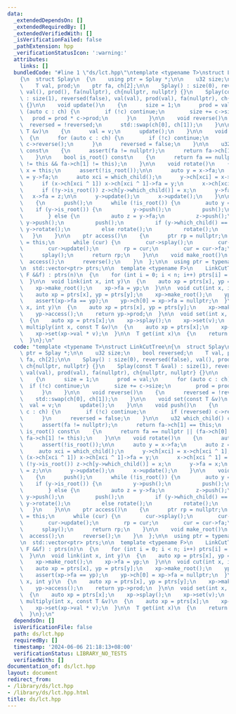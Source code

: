 ```yaml
---
data:
  _extendedDependsOn: []
  _extendedRequiredBy: []
  _extendedVerifiedWith: []
  _isVerificationFailed: false
  _pathExtension: hpp
  _verificationStatusIcon: ':warning:'
  attributes:
    links: []
  bundledCode: "#line 1 \"ds/lct.hpp\"\ntemplate <typename T>\nstruct LinkCutTree\n\
    {\n  struct Splay\n  {\n    using ptr = Splay *;\n\n    u32 size;\n    bool reversed;\n\
    \    T val, prod;\n    ptr fa, ch[2];\n\n    Splay() : size(0), reversed(false),\
    \ val(), prod(), fa(nullptr), ch{nullptr, nullptr} {}\n    Splay(const T &val)\
    \ : size(1), reversed(false), val(val), prod(val), fa(nullptr), ch{nullptr, nullptr}\
    \ {}\n\n    void update()\n    {\n      size = 1;\n      prod = val;\n      for\
    \ (auto c : ch) {\n        if (!c) continue;\n        size += c->size;\n     \
    \   prod = prod * c->prod;\n      }\n    }\n\n    void reverse()\n    {\n    \
    \  reversed = !reversed;\n      std::swap(ch[0], ch[1]);\n    }\n\n    void set(const\
    \ T &v)\n    {\n      val = v;\n      update();\n    }\n\n    void push()\n  \
    \  {\n      for (auto c : ch) {\n        if (!c) continue;\n        if (reversed)\
    \ c->reverse();\n      }\n      reversed = false;\n    }\n\n    u32 which_child()\
    \ const\n    {\n      assert(fa != nullptr);\n      return fa->ch[1] == this;\n\
    \    }\n\n    bool is_root() const\n    {\n      return fa == nullptr || (fa->ch[0]\
    \ != this && fa->ch[1] != this);\n    }\n\n    void rotate()\n    {\n      auto\
    \ x = this;\n      assert(!is_root());\n\n      auto y = x->fa;\n      auto z\
    \ = y->fa;\n      auto xci = which_child();\n      y->ch[xci] = x->ch[xci ^ 1];\n\
    \      if (x->ch[xci ^ 1]) x->ch[xci ^ 1]->fa = y;\n      x->ch[xci ^ 1] = y;\n\
    \      if (!y->is_root()) z->ch[y->which_child()] = x;\n      y->fa = x;\n   \
    \   x->fa = z;\n\n      y->update();\n      x->update();\n    }\n\n    void splay()\n\
    \    {\n      push();\n      while (!is_root()) {\n        auto y = fa;\n    \
    \    if (y->is_root()) {\n          y->push();\n          push();\n          rotate();\n\
    \        } else {\n          auto z = y->fa;\n          z->push();\n         \
    \ y->push();\n          push();\n          if (y->which_child() == which_child())\
    \ y->rotate();\n          else rotate();\n          rotate();\n        }\n   \
    \   }\n    }\n\n    ptr access()\n    {\n      ptr rp = nullptr;\n      ptr cur\
    \ = this;\n      while (cur) {\n        cur->splay();\n        cur->ch[1] = rp;\n\
    \        cur->update();\n        rp = cur;\n        cur = cur->fa;\n      }\n\
    \      splay();\n      return rp;\n    }\n\n    void make_root()\n    {\n    \
    \  access();\n      reverse();\n    }\n  };\n\n  using ptr = typename Splay::ptr;\n\
    \n  std::vector<ptr> ptrs;\n\n  template <typename F>\n    LinkCutTree(int n,\
    \ F &&f) : ptrs(n)\n  {\n    for (int i = 0; i < n; i++) ptrs[i] = new Splay(f(i));\n\
    \  }\n\n  void link(int x, int y)\n  {\n    auto xp = ptrs[x], yp = ptrs[y];\n\
    \    xp->make_root();\n    xp->fa = yp;\n  }\n\n  void cut(int x, int y)\n  {\n\
    \    auto xp = ptrs[x], yp = ptrs[y];\n    xp->make_root();\n    yp->access();\n\
    \    assert(xp->fa == yp);\n    yp->ch[0] = xp->fa = nullptr;\n  }\n\n  T prod(int\
    \ x, int y)\n  {\n    auto xp = ptrs[x], yp = ptrs[y];\n    xp->make_root();\n\
    \    yp->access();\n    return yp->prod;\n  }\n\n  void set(int x, const T &v)\n\
    \  {\n    auto xp = ptrs[x];\n    xp->splay();\n    xp->set(v);\n  }\n\n  void\
    \ multiply(int x, const T &v)\n  {\n    auto xp = ptrs[x];\n    xp->splay();\n\
    \    xp->set(xp->val * v);\n  }\n\n  T get(int x)\n  {\n    return ptrs[x]->val;\n\
    \  }\n};\n"
  code: "template <typename T>\nstruct LinkCutTree\n{\n  struct Splay\n  {\n    using\
    \ ptr = Splay *;\n\n    u32 size;\n    bool reversed;\n    T val, prod;\n    ptr\
    \ fa, ch[2];\n\n    Splay() : size(0), reversed(false), val(), prod(), fa(nullptr),\
    \ ch{nullptr, nullptr} {}\n    Splay(const T &val) : size(1), reversed(false),\
    \ val(val), prod(val), fa(nullptr), ch{nullptr, nullptr} {}\n\n    void update()\n\
    \    {\n      size = 1;\n      prod = val;\n      for (auto c : ch) {\n      \
    \  if (!c) continue;\n        size += c->size;\n        prod = prod * c->prod;\n\
    \      }\n    }\n\n    void reverse()\n    {\n      reversed = !reversed;\n  \
    \    std::swap(ch[0], ch[1]);\n    }\n\n    void set(const T &v)\n    {\n    \
    \  val = v;\n      update();\n    }\n\n    void push()\n    {\n      for (auto\
    \ c : ch) {\n        if (!c) continue;\n        if (reversed) c->reverse();\n\
    \      }\n      reversed = false;\n    }\n\n    u32 which_child() const\n    {\n\
    \      assert(fa != nullptr);\n      return fa->ch[1] == this;\n    }\n\n    bool\
    \ is_root() const\n    {\n      return fa == nullptr || (fa->ch[0] != this &&\
    \ fa->ch[1] != this);\n    }\n\n    void rotate()\n    {\n      auto x = this;\n\
    \      assert(!is_root());\n\n      auto y = x->fa;\n      auto z = y->fa;\n \
    \     auto xci = which_child();\n      y->ch[xci] = x->ch[xci ^ 1];\n      if\
    \ (x->ch[xci ^ 1]) x->ch[xci ^ 1]->fa = y;\n      x->ch[xci ^ 1] = y;\n      if\
    \ (!y->is_root()) z->ch[y->which_child()] = x;\n      y->fa = x;\n      x->fa\
    \ = z;\n\n      y->update();\n      x->update();\n    }\n\n    void splay()\n\
    \    {\n      push();\n      while (!is_root()) {\n        auto y = fa;\n    \
    \    if (y->is_root()) {\n          y->push();\n          push();\n          rotate();\n\
    \        } else {\n          auto z = y->fa;\n          z->push();\n         \
    \ y->push();\n          push();\n          if (y->which_child() == which_child())\
    \ y->rotate();\n          else rotate();\n          rotate();\n        }\n   \
    \   }\n    }\n\n    ptr access()\n    {\n      ptr rp = nullptr;\n      ptr cur\
    \ = this;\n      while (cur) {\n        cur->splay();\n        cur->ch[1] = rp;\n\
    \        cur->update();\n        rp = cur;\n        cur = cur->fa;\n      }\n\
    \      splay();\n      return rp;\n    }\n\n    void make_root()\n    {\n    \
    \  access();\n      reverse();\n    }\n  };\n\n  using ptr = typename Splay::ptr;\n\
    \n  std::vector<ptr> ptrs;\n\n  template <typename F>\n    LinkCutTree(int n,\
    \ F &&f) : ptrs(n)\n  {\n    for (int i = 0; i < n; i++) ptrs[i] = new Splay(f(i));\n\
    \  }\n\n  void link(int x, int y)\n  {\n    auto xp = ptrs[x], yp = ptrs[y];\n\
    \    xp->make_root();\n    xp->fa = yp;\n  }\n\n  void cut(int x, int y)\n  {\n\
    \    auto xp = ptrs[x], yp = ptrs[y];\n    xp->make_root();\n    yp->access();\n\
    \    assert(xp->fa == yp);\n    yp->ch[0] = xp->fa = nullptr;\n  }\n\n  T prod(int\
    \ x, int y)\n  {\n    auto xp = ptrs[x], yp = ptrs[y];\n    xp->make_root();\n\
    \    yp->access();\n    return yp->prod;\n  }\n\n  void set(int x, const T &v)\n\
    \  {\n    auto xp = ptrs[x];\n    xp->splay();\n    xp->set(v);\n  }\n\n  void\
    \ multiply(int x, const T &v)\n  {\n    auto xp = ptrs[x];\n    xp->splay();\n\
    \    xp->set(xp->val * v);\n  }\n\n  T get(int x)\n  {\n    return ptrs[x]->val;\n\
    \  }\n};\n"
  dependsOn: []
  isVerificationFile: false
  path: ds/lct.hpp
  requiredBy: []
  timestamp: '2024-06-06 21:18:13+08:00'
  verificationStatus: LIBRARY_NO_TESTS
  verifiedWith: []
documentation_of: ds/lct.hpp
layout: document
redirect_from:
- /library/ds/lct.hpp
- /library/ds/lct.hpp.html
title: ds/lct.hpp
---
```

